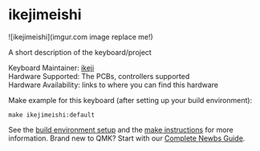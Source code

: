 # ikejimeishi

![ikejimeishi](imgur.com image replace me!)

A short description of the keyboard/project

Keyboard Maintainer: [ikeji](https://github.com/ikeji)  
Hardware Supported: The PCBs, controllers supported  
Hardware Availability: links to where you can find this hardware

Make example for this keyboard (after setting up your build environment):

    make ikejimeishi:default

See the [build environment setup](https://docs.qmk.fm/#/getting_started_build_tools) and the [make instructions](https://docs.qmk.fm/#/getting_started_make_guide) for more information. Brand new to QMK? Start with our [Complete Newbs Guide](https://docs.qmk.fm/#/newbs).
